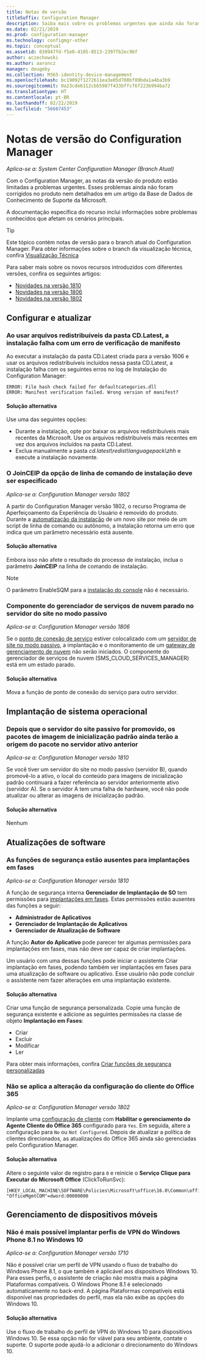 ```yaml
---
title: Notas de versão
titleSuffix: Configuration Manager
description: Saiba mais sobre os problemas urgentes que ainda não foram corrigidos no produto nem abordados em um artigo da base de dados de conhecimento do Suporte da Microsoft.
ms.date: 02/21/2019
ms.prod: configuration-manager
ms.technology: configmgr-other
ms.topic: conceptual
ms.assetid: 030947fd-f5e0-4185-8513-2397fb2ec96f
author: aczechowski
ms.author: aaroncz
manager: dougeby
ms.collection: M365-identity-device-management
ms.openlocfilehash: bc19092f1272611ea3e05d708bf89bda1a4ba3b9
ms.sourcegitcommit: 0a23cde6112cbb5987f433bffcf6f223b994ba72
ms.translationtype: HT
ms.contentlocale: pt-BR
ms.lasthandoff: 02/22/2019
ms.locfileid: "56667453"
---
```

# <a name="release-notes-for-configuration-manager"></a>Notas de versão do Configuration Manager

*Aplica-se a: System Center Configuration Manager (Branch Atual)*

Com o Configuration Manager, as notas da versão do produto estão limitadas a problemas urgentes. Esses problemas ainda não foram corrigidos no produto nem detalhados em um artigo da Base de Dados de Conhecimento de Suporte da Microsoft.  

A documentação específica do recurso inclui informações sobre problemas conhecidos que afetam os cenários principais.  

> [!TIP]  
>  Este tópico contém notas de versão para o branch atual do Configuration Manager. Para obter informações sobre o branch da visualização técnica, confira [Visualização Técnica](/sccm/core/get-started/technical-preview)  

Para saber mais sobre os novos recursos introduzidos com diferentes versões, confira os seguintes artigos:
- [Novidades na versão 1810](/sccm/core/plan-design/changes/whats-new-in-version-1810)
- [Novidades na versão 1806](/sccm/core/plan-design/changes/whats-new-in-version-1806)  
- [Novidades na versão 1802](/sccm/core/plan-design/changes/whats-new-in-version-1802)



## <a name="set-up-and-upgrade"></a>Configurar e atualizar  


### <a name="when-using-redistributable-files-from-the-cdlatest-folder-setup-fails-with-a-manifest-verification-error"></a>Ao usar arquivos redistribuíveis da pasta CD.Latest, a instalação falha com um erro de verificação de manifesto
<!-- 510080, 490569  -->

Ao executar a instalação da pasta CD.Latest criada para a versão 1606 e usar os arquivos redistribuíveis incluídos nessa pasta CD.Latest, a instalação falha com os seguintes erros no log de Instalação do Configuration Manager:

  `ERROR: File hash check failed for defaultcategories.dll`  
  `ERROR: Manifest verification failed. Wrong version of manifest?`

#### <a name="workaround"></a>Solução alternativa
Use uma das seguintes opções:
 - Durante a instalação, opte por baixar os arquivos redistribuíveis mais recentes da Microsoft. Use os arquivos redistribuíveis mais recentes em vez dos arquivos incluídos na pasta CD.Latest.
 - Exclua manualmente a pasta *cd.latest\redist\languagepack\zhh* e execute a instalação novamente.


### <a name="setup-command-line-option-joinceip-must-be-specified"></a>O JoinCEIP da opção de linha de comando de instalação deve ser especificado
<!--510806-->
*Aplica-se a: Configuration Manager versão 1802*

A partir do Configuration Manager versão 1802, o recurso Programa de Aperfeiçoamento da Experiência do Usuário é removido do produto. Durante a [automatização da instalação](/sccm/core/servers/deploy/install/command-line-options-for-setup) de um novo site por meio de um script de linha de comando ou autônomo, a instalação retorna um erro que indica que um parâmetro necessário está ausente. 

#### <a name="workaround"></a>Solução alternativa
Embora isso não afete o resultado do processo de instalação, inclua o parâmetro **JoinCEIP** na linha de comando de instalação.

 > [!Note]  
 > O parâmetro EnableSQM para a [instalação do console](/sccm/core/servers/deploy/install/install-consoles) não é necessário.


### <a name="cloud-service-manager-component-stopped-on-site-server-in-passive-mode"></a>Componente do gerenciador de serviços de nuvem parado no servidor do site no modo passivo
<!--VSO 2858826, SCCMDocs issue 772-->
*Aplica-se a: Configuration Manager versão 1806*

Se o [ponto de conexão de serviço](/sccm/core/servers/deploy/configure/about-the-service-connection-point) estiver colocalizado com um [servidor de site no modo passivo](/sccm/core/servers/deploy/configure/site-server-high-availability), a implantação e o monitoramento de um [gateway de gerenciamento de nuvem](/sccm/core/clients/manage/cmg/plan-cloud-management-gateway) não serão iniciados. O componente do gerenciador de serviços de nuvem (SMS_CLOUD_SERVICES_MANAGER) está em um estado parado.

#### <a name="workaround"></a>Solução alternativa
Mova a função de ponto de conexão do serviço para outro servidor.



<!-- ## Backup and recovery  -->


<!--## Client deployment and upgrade-->



## <a name="os-deployment"></a>Implantação de sistema operacional

### <a name="after-passive-site-server-is-promoted-the-default-boot-image-packages-still-have-package-source-on-the-previous-active-server"></a>Depois que o servidor do site passivo for promovido, os pacotes de imagem de inicialização padrão ainda terão a origem do pacote no servidor ativo anterior
<!--3453224, SCCMDocs-pr issue 3097-->
*Aplica-se a: Configuration Manager versão 1810*

Se você tiver um servidor do site no modo passivo (servidor B), quando promovê-lo a ativo, o local do conteúdo para imagens de inicialização padrão continuará a fazer referência ao servidor anteriormente ativo (servidor A). Se o servidor A tem uma falha de hardware, você não pode atualizar ou alterar as imagens de inicialização padrão.

#### <a name="workaround"></a>Solução alternativa
Nenhum



## <a name="software-updates"></a>Atualizações de software

### <a name="security-roles-are-missing-for-phased-deployments"></a>As funções de segurança estão ausentes para implantações em fases
<!--3479337, SCCMDocs-pr issue 3095-->
*Aplica-se a: Configuration Manager versão 1810*

A função de segurança interna **Gerenciador de Implantação de SO** tem permissões para [implantações em fases](/sccm/osd/deploy-use/create-phased-deployment-for-task-sequence). Estas permissões estão ausentes das funções a seguir:  

- **Administrador de Aplicativos**  
- **Gerenciador de Implantação de Aplicativos**  
- **Gerenciador de Atualização de Software**  

A função **Autor do Aplicativo** pode parecer ter algumas permissões para implantações em fases, mas não deve ser capaz de criar implantações. 

Um usuário com uma dessas funções pode iniciar o assistente Criar implantação em fases, podendo também ver implantações em fases para uma atualização de software ou aplicativo. Esse usuário não pode concluir o assistente nem fazer alterações em uma implantação existente.

#### <a name="workaround"></a>Solução alternativa
Criar uma função de segurança personalizada. Copie uma função de segurança existente e adicione as seguintes permissões na classe de objeto **Implantação em Fases**:
- Criar  
- Excluir  
- Modificar  
- Ler  

Para obter mais informações, confira [Criar funções de segurança personalizadas](/sccm/core/servers/deploy/configure/configure-role-based-administration#BKMK_CreateSecRole)


### <a name="changing-office-365-client-setting-doesnt-apply"></a>Não se aplica a alteração da configuração do cliente do Office 365 
<!--511551-->
*Aplica-se a: Configuration Manager versão 1802*  

Implante uma [configuração de cliente](/sccm/core/clients/deploy/about-client-settings#enable-management-of-the-office-365-client-agent) com **Habilitar o gerenciamento do Agente Cliente do Office 365** configurado para `Yes`. Em seguida, altere a configuração para `No` ou `Not Configured`. Depois de atualizar a política de clientes direcionados, as atualizações do Office 365 ainda são gerenciadas pelo Configuration Manager. 

#### <a name="workaround"></a>Solução alternativa
Altere o seguinte valor de registro para `0` e reinicie o **Serviço Clique para Executar do Microsoft Office** (ClickToRunSvc):

```
[HKEY_LOCAL_MACHINE\SOFTWARE\Policies\Microsoft\office\16.0\Common\officeupdate]
"OfficeMgmtCOM"=dword:00000000
```



## <a name="mobile-device-management"></a>Gerenciamento de dispositivos móveis  

### <a name="you-can-no-longer-deploy-windows-phone-81-vpn-profiles-to-windows-10"></a>Não é mais possível implantar perfis de VPN do Windows Phone 8.1 no Windows 10
<!-- 503274  -->
*Aplica-se a: Configuration Manager versão 1710*

Não é possível criar um perfil de VPN usando o fluxo de trabalho do Windows Phone 8.1, o que também é aplicável aos dispositivos Windows 10. Para esses perfis, o assistente de criação não mostra mais a página Plataformas compatíveis. O Windows Phone 8.1 é selecionado automaticamente no back-end. A página Plataformas compatíveis está disponível nas propriedades do perfil, mas ela não exibe as opções do Windows 10.

#### <a name="workaround"></a>Solução alternativa
 Use o fluxo de trabalho do perfil de VPN do Windows 10 para dispositivos Windows 10. Se essa opção não for viável para seu ambiente, contate o suporte. O suporte pode ajudá-lo a adicionar o direcionamento do Windows 10.



<!-- ## Reports and monitoring    -->
<!-- ## Conditional access   -->
<!-- ## Endpoint Protection -->
